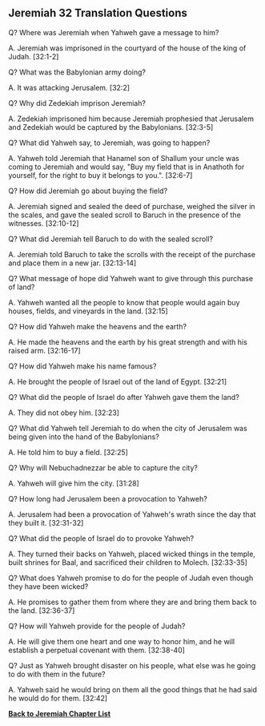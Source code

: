 ## Jeremiah 32 Translation Questions ##

Q? Where was Jeremiah when Yahweh gave a message to him?

A. Jeremiah was imprisoned in the courtyard of the house of the king of Judah. [32:1-2]

Q? What was the Babylonian army doing?

A. It was attacking Jerusalem. [32:2]

Q? Why did Zedekiah imprison Jeremiah?

A. Zedekiah imprisoned him because Jeremiah prophesied that Jerusalem and Zedekiah would be captured by the Babylonians. [32:3-5]

Q? What did Yahweh say, to Jeremiah, was going to happen?

A. Yahweh told Jeremiah that Hanamel son of Shallum your uncle was coming to Jeremiah and would say, "Buy my field that is in Anathoth for yourself, for the right to buy it belongs to you.". [32:6-7]

Q? How did Jeremiah go about buying the field?

A. Jeremiah signed and sealed the deed of purchase, weighed the silver in the scales, and gave the sealed scroll to Baruch in the presence of the witnesses. [32:10-12]

Q? What did Jeremiah tell Baruch to do with the sealed scroll?

A. Jeremiah told Baruch to take the scrolls with the receipt of the purchase and place them in a new jar. [32:13-14]

Q? What message of hope did Yahweh want to give through this purchase of land?

A. Yahweh wanted all the people to know that people would again buy houses, fields, and vineyards in the land. [32:15]

Q? How did Yahweh make the heavens and the earth?

A. He made the heavens and the earth by his great strength and with his raised arm. [32:16-17]

Q? How did Yahweh make his name famous?

A. He brought the people of Israel out of the land of Egypt. [32:21]

Q? What did the people of Israel do after Yahweh gave them the land?

A. They did not obey him. [32:23]

Q? What did Yahweh tell Jeremiah to do when the city of Jerusalem was being given into the hand of the Babylonians?

A. He told him to buy a field. [32:25]

Q? Why will Nebuchadnezzar be able to capture the city?

A. Yahweh will give him the city. [31:28]

Q? How long had Jerusalem been a provocation to Yahweh?

A. Jerusalem had been a provocation of Yahweh's wrath since the day that they built it. [32:31-32]

Q? What did the people of Israel do to provoke Yahweh?

A. They turned their backs on Yahweh, placed wicked things in the temple, built shrines for Baal, and sacrificed their children to Molech. [32:33-35]

Q? What does Yahweh promise to do for the people of Judah even though they have been wicked?

A. He promises to gather them from where they are and bring them back to the land. [32:36-37]

Q? How will Yahweh provide for the people of Judah?

A. He will give them one heart and one way to honor him, and he will establish a perpetual covenant with them. [32:38-40]

Q? Just as Yahweh brought disaster on his people, what else was he going to do with them in the future?

A. Yahweh said he would bring on them all the good things that he had said he would do for them. [32:42]

__[Back to Jeremiah Chapter List](./)__

